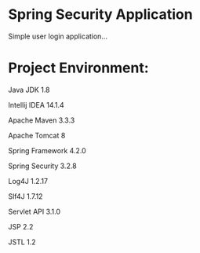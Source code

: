 # Spring Security Application
Simple user login application...
# Project Environment:

Java JDK 1.8

Intellij IDEA 14.1.4

Apache Maven 3.3.3

Apache Tomcat 8

Spring Framework 4.2.0

Spring Security 3.2.8

Log4J 1.2.17

Slf4J 1.7.12

Servlet API 3.1.0

JSP 2.2

JSTL 1.2
